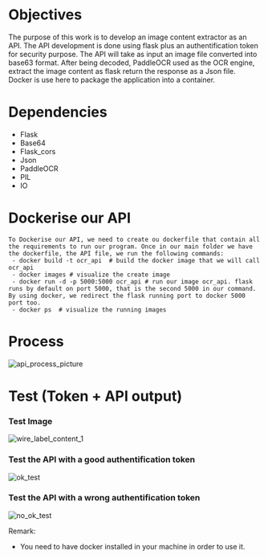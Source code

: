 # Objectives
The purpose of this work is to develop an image content extractor as an API. The API development is done using flask plus an authentification token for security purpose. The API will take as input an image file converted into base63 format. After being decoded, PaddleOCR used as the OCR engine, extract the image content as flask return the response as a Json file. Docker is use here to package the application into a container.

# Dependencies
 - Flask
 - Base64
 - Flask_cors
 - Json
 - PaddleOCR
 - PIL
 - IO
 
 # Dockerise our API
 ```
 To Dockerise our API, we need to create ou dockerfile that contain all the requirements to run our program. Once in our main folder we have the dockerfile, the API file, we run the following commands:
  - docker build -t ocr_api  # build the docker image that we will call ocr_api
  - docker images # visualize the create image
  - docker run -d -p 5000:5000 ocr_api # run our image ocr_api. flask runs by default on port 5000, that is the second 5000 in our command. By using docker, we redirect the flask running port to docker 5000 port too.
  - docker ps  # visualize the running images
  ```
  
 # Process
  ![api_process_picture](https://user-images.githubusercontent.com/48753146/188553961-4c807379-842e-4c0f-a8d5-32b3c288e131.PNG)
  
 # Test (Token + API output)
  ### Test Image
![wire_label_content_1](https://user-images.githubusercontent.com/48753146/188554989-453bad94-4c34-451f-90cb-4180b545fd94.PNG)

 ### Test the API with a good authentification token
 ![ok_test](https://user-images.githubusercontent.com/48753146/188554329-c9f55d4d-7f35-4df3-b750-a165a379c5db.PNG)

 ### Test the API with a wrong authentification token
![no_ok_test](https://user-images.githubusercontent.com/48753146/188554342-f9fc3afc-c81e-4167-8cec-36f56f940be7.PNG)

Remark:
 - You need to have docker installed in your machine in order to use it.
